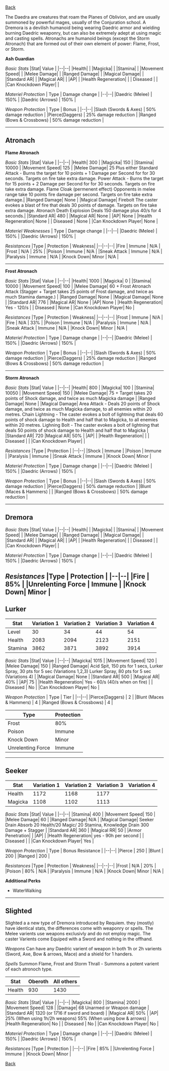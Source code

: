[Back](https://github.com/Wildlander-mod/Support/blob/master/Docs/Enemy.md)

The Daedra are creatures that roam the Planes of Oblivion, and are usually summoned by powerful mages, usually of the Conjuration school. 
A Dremora is a devilish humanoid being wearing Daedric armor and wielding burning Daedric weaponry, but can also be extremely adept at using magic and casting spells.
Atronachs are humanoid beings (except the Storm Atronach) that are formed out of their own element of power: Flame, Frost, or Storm. 

**Ash Guardian** 

*Basic Stats*
|Stat| Value |
|--|--|
|Health|  |
|Magicka|  |
|Stamina|  |
|Movement Speed|  |
|Melee Damage|  |
|Ranged Damage|  |
|Magical Damage|  |
|Standard AR|  |
|Magical AR|  |
|AP|  |
|Health Regeneration|  |
| Diseased |  |
|Can Knockdown Player| |

*Materiel Protection*
| Type | Damage change |
|--|--|
|Daedric (Melee)     | 150% |
|Daedric (Arrows)     | 150% |

 *Weapon Protection*
| Type | Bonus  |
|--|--|
|Slash (Swords & Axes)      |  50% damage reduction |
|Pierce(Daggers)            | 25% damage reduction |
|Ranged (Bows & Crossbows)  | 50% damage reduction |

---
## Atronach

**Flame Atronach** 

*Basic Stats*
|Stat| Value |
|--|--|
|Health| 300 |
|Magicka| 150 |
|Stamina| 10000 |
|Movement Speed| 125 |
|Melee Damage| 25 Plus either Standard Attack - Burns the target for 10 points  + 1 Damage per Second for  for 30 seconds. Targets on fire take extra damage. Power Attack - Burns the target for 15 points  + 2 Damage per Second for  for 30 seconds. Targets on fire take extra damage. Flame Cloak (permenent effect) Opponents in melee range take 10 points fire damage per second. Targets on fire take extra damage.|
|Ranged Damage| None |
|Magical Damage| Firebolt The caster evokes a blast of fire that deals 30 points of damage. Targets on fire take extra damage.  Atronach Death Explosion Deals 150 damage plus 40/s for 4 seconds.|
|Standard AR| 480 |
|Magical AR| None |
|AP| None |
|Health Regeneration| None |
| Diseased | None |
|Can Knockdown Player| None |

*Materiel Weaknesses*
| Type | Damage change |
|--|--|
|Daedric (Melee)     | 150% |
|Daedric (Arrows)     | 150% |

 *Resistances*
|Type  | Protection | Weakness|
|--|--|--|
|Fire  | Immune | N/A |
|Frost  | N/A | 25% |
|Poison  | Immune | N/A |
|Sneak Attack | Immune | N/A  |
|Paralysis  | Immune | N/A  |
|Knock Down| Minor | N/A  |

---

**Frost Atronach**

*Basic Stats*
|Stat| Value |
|--|--|
|Health| 1000 |
|Magicka| 0 |
|Stamina| 10000 |
|Movement Speed| 100 |
|Melee Damage| 60 + Frost Atronach Attack (Stagger + Target takes 25 points of Frost damage, and twice as much Stamina damage.) |
|Ranged Damage| None |
|Magical Damage| None |
|Standard AR| 776 |
|Magical AR| None |
|AP| None |
|Health Regeneration| Yes - 120/s |
| Diseased | None |
|Can Knockdown Player| No |

 *Resistances*
|Type  | Protection | Weakness|
|--|--|--|
|Frost  | Immune | N/A |
|Fire | N/A | 33% |
|Poison  | Immune | N/A |
|Paralysis  | Immune | N/A |
|Sneak Attack | Immune | N/A |
|Knock Down| Minor | N/A |

*Materiel Protection*
| Type | Damage change |
|--|--|
|Daedric (Melee)     | 150% |
|Daedric (Arrows)     | 150% |

 *Weapon Protection*
| Type | Bonus |
|--|--|
|Slash (Swords & Axes)  |  50% damage reduction |
|Pierce(Daggers)    | 25% damage reduction |
|Ranged (Bows & Crossbows)  | 50% damage reduction |

---

**Storm Atronach** 

*Basic Stats*
|Stat| Value |
|--|--|
|Health| 800 |
|Magicka| 100 |
|Stamina| 10050 |
|Movement Speed| 150 |
|Melee Damage| 75 +  Target takes 20 points of Shock damage, and twice as much Magicka damage |
|Ranged Damage| None |
|Magical Damage| Area Attack - Deals 20 points of Shock damage, and twice as much Magicka damage, to all enemies within 20 metres. Chain Lightning - The caster evokes a bolt of lightning that deals 60 points of shock damage to Health and half that to Magicka, to all enemies within 20 metres. Lighning Bolt  - The caster evokes a bolt of lightning that deals 50 points of shock damage to Health and half that to Magicka |
|Standard AR| 720
|Magical AR| 50% |
|AP|  |
|Health Regeneration|  |
| Diseased |  |
|Can Knockdown Player| |

 *Resistances*
|Type  | Protection | 
|--|--|
|Shock | Immune |
|Poison  | Immune |
|Paralysis  | Immune | 
|Sneak Attack | Immune | 
|Knock Down| Minor | 

*Materiel Protection*
| Type | Damage change |
|--|--|
|Daedric (Melee)     | 150% |
|Daedric (Arrows)     | 150% |

 *Weapon Protection*
| Type | Bonus |
|--|--|
|Slash (Swords & Axes)  |  50% damage reduction |
|Pierce(Daggers)    | 50% damage reduction |
|Blunt (Maces & Hammers)   |  |
|Ranged (Bows & Crossbows)  | 50% damage reduction |

---

## Dremora

*Basic Stats*
|Stat| Value |
|--|--|
|Health|  |
|Magicka|  |
|Stamina|  |
|Movement Speed|  |
|Melee Damage|  |
|Ranged Damage|  |
|Magical Damage|  |
|Standard AR|  |
|Magical AR|  |
|AP|  |
|Health Regeneration|  |
| Diseased |  |
|Can Knockdown Player| |

*Materiel Protection*
| Type | Damage change |
|--|--|
|Daedric (Melee)     | 150% |
|Daedric (Arrows)     | 150% |

 *Resistances*
|Type  | Protection | 
|--|--|
|Fire  | 85% | 
|Unrelenting Force  | Immune | 
|Knock Down| Minor |
---

## Lurker

|Stat| Variation 1 |  Variation 2 | Variation 3 | Variation 4 |
|--|--|--|--|--|
|Level| 30 | 34 | 44 | 54|
|Health| 2083 |2094|2123|2151|
|Stamina| 3862 |3871|3892|3914|

*Basic Stats*
|Stat| Value |
|--|--|
|Magicka| 1015 |
|Movement Speed| 120 |
|Melee Damage| 150 |
|Ranged Damage|  Acid Spit, 150 pts for 1 secs,  Lurker Spray, 30 pts for 5 sec (Variations 1,2,3)  Lurker Spray, 80 pts for 5 sec (Variations 4) |
|Magical Damage| None |
|Standard AR| 500 |
|Magical AR| 40% |
|AP| 75 |
|Health Regeneration| Yes - 60/s (40/s when on fire) |
| Diseased | No |
|Can Knockdown Player| No |

 *Weapon Protection*
| Type | Tier |
|--|--|
|Pierce(Daggers)    | 2 |
|Blunt (Maces & Hammers)   | 4 |
|Ranged (Bows & Crossbows)  | 4 |

|Type  | Protection |
|--|--|
|Frost  | 80% |  
|Poison  | Immune |  
|Knock Down| Minor | 
|Unrelenting Force| Immune |


---

## Seeker

|Stat| Variation 1 |  Variation 2 | Variation 3 | Variation 4 |
|--|--|--|--|--|
|Health| 1172 |1168|1177| |
|Magicka| 1108 |1102|1113| |


*Basic Stats*
|Stat| Value |
|--|--|
|Stamina| 400 |
|Movement Speed| 150 |
|Melee Damage| 60 |
|Ranged Damage| N/A |
|Magical Damage|  Seeker Drain Absorb 20 Health/20 Magic/ 20 Stamina, Knowledge Drain 300 Damage + Stagger |
|Standard AR| 360 |
|Magical RR| 50 |
|Armor Penetration|  |
|AP|  |
|Health Regeneration| yes - 90h per second |
| Diseased |  |
|Can Knockdown Player| Yes |


 *Weapon Protection*
| Type | Bonus Resistance |
|--|--|
|Pierce  | 250 |
|Blunt   | 200 |
|Ranged  | 200 |

 *Resistances*
|Type  | Protection | Weakness|
|--|--|--|
|Frost  | N/A  | 20% |
|Poison  | 80% | N/A  |
|Paralysis  | Immune | N/A  |
|Knock Down| Minor | N/A |

**Additional Perks**
- WaterWalking

---

## Slighted

Slighted a a new type of Dremora introduced by Requiem. they (mostly) have identical stats, the differences come with weaponry or spells. The Melee varients use weapons exclusivly and do not employ magic. The caster Varients come Equiped with a Sword and nothing in the offhand.

*Weapons*
Can have any Daedric varient of weapon in both 1h or 2h varients (Sword, Axe, Bow & arrows, Mace) and a shield for 1 handers.

*Spells*
Summon Flame, Frost and Storm Thrall - Summons a potent varient of each atronoch type.

|Stat| Oberoth |  All others |
|--|--|--|
|Health| 930 | 1430 |

*Basic Stats*
|Stat| Value |
|--|--|
|Magicka| 800 |
|Stamina| 2000 |
|Movement Speed| 128 |
|Damage| 68 Unarmed or Weapon damage |
|Standard AR| 1320 (or 1716 if sword and board) |
|Magical AR| 50% |
|AP| 25% (When using 1h/2h weapons) 55% (When using bow & arrows) |
|Health Regeneration| No |
| Diseased | No |
|Can Knockdown Player| No |

*Materiel Protection*
| Type | Damage change |
|--|--|
|Daedric (Melee)     | 150% |
|Daedric (Arrows)     | 150% |

 *Resistances*
|Type  | Protection | 
|--|--|
|Fire  | 85% | 
|Unrelenting Force  | Immune | 
|Knock Down| Minor |




[Back](https://github.com/Wildlander-mod/Support/blob/master/Docs/Enemy.md)
